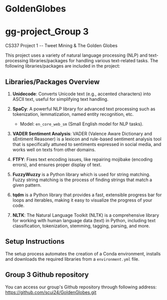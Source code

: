 # GoldenGlobes
# gg-project_Group 3
 
CS337 Project 1 -- Tweet Mining & The Golden Globes 

This project uses a variety of natural language processing (NLP) and text-processing libraries/packages for handling various text-related tasks. The following libraries/packages are included in the project:

## Libraries/Packages Overview

1. **Unidecode**: Converts Unicode text (e.g., accented characters) into ASCII text, useful for simplifying text handling.
   
2. **SpaCy**: A powerful NLP library for advanced text processing such as tokenization, lemmatization, named entity recognition, etc.
    - Model: `en_core_web_sm` (Small English model for NLP tasks).
      
3. **VADER Sentiment Analysis**: VADER (Valence Aware Dictionary and sEntiment Reasoner) is a lexicon and rule-based sentiment analysis tool that is specifically attuned to sentiments expressed in social media, and works well on texts from other domains.
   
4. **FTFY**: Fixes text encoding issues, like repairing mojibake (encoding errors), and ensures proper display of text.
   
5. **FuzzyWuzzy** is a Python library which is used for string matching. Fuzzy string matching is the process of finding strings that match a given pattern.
   
6.  **tqdm** is a Python library that provides a fast, extensible progress bar for loops and iterables, making it easy to visualize the progress of your code.
   
7. **NLTK**: The Natural Language Toolkit (NLTK) is a comprehensive library for working with human language data (text) in Python, including text classification, tokenization, stemming, tagging, parsing, and more.


## Setup Instructions

The setup process automates the creation of a Conda environment, installs and downloads the required libraries from a `environment.yml` file. 

## Group 3 Github repository
 You can access our group's Github repository through following address: https://github.com/scui24/GoldenGlobes.git
 









